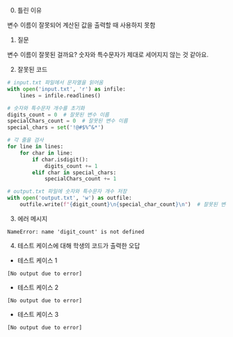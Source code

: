 0. 틀린 이유

변수 이름이 잘못되어 계산된 값을 출력할 때 사용하지 못함

1. 질문

변수 이름이 잘못된 걸까요? 숫자와 특수문자가 제대로 세어지지 않는 것 같아요.

2. 잘못된 코드

```python
# input.txt 파일에서 문자열을 읽어옴
with open('input.txt', 'r') as infile:
    lines = infile.readlines()

# 숫자와 특수문자 개수를 초기화
digits_count = 0  # 잘못된 변수 이름
specialChars_count = 0  # 잘못된 변수 이름
special_chars = set('!@#$%^&*')

# 각 줄을 검사
for line in lines:
    for char in line:
        if char.isdigit():
            digits_count += 1
        elif char in special_chars:
            specialChars_count += 1

# output.txt 파일에 숫자와 특수문자 개수 저장
with open('output.txt', 'w') as outfile:
    outfile.write(f"{digit_count}\n{special_char_count}\n")  # 잘못된 변수 이름 사용
```

3. 에러 메시지

```
NameError: name 'digit_count' is not defined
```

4. 테스트 케이스에 대해 학생의 코드가 출력한 오답

- 테스트 케이스 1

```
[No output due to error]
```

- 테스트 케이스 2

```
[No output due to error]
```

- 테스트 케이스 3

```
[No output due to error]
```